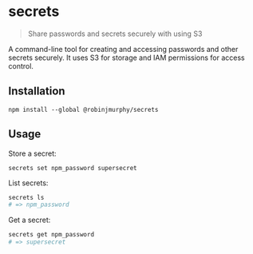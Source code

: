 # secrets

> Share passwords and secrets securely with using S3

A command-line tool for creating and accessing passwords and other secrets securely. It uses S3 for storage and IAM permissions for access control.

## Installation

```
npm install --global @robinjmurphy/secrets
```

## Usage

Store a secret:

```
secrets set npm_password supersecret
```

List secrets:

```bash
secrets ls
# => npm_password
```

Get a secret:

```bash
secrets get npm_password
# => supersecret
```

